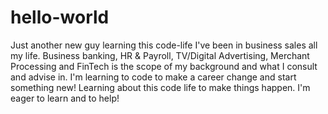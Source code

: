 # hello-world
Just another new guy learning this code-life
I've been in business sales all my life. Business banking, HR & Payroll, TV/Digital Advertising, Merchant Processing and FinTech is the scope of my background and what I consult and advise in. I'm learning to code to make a career change and start something new! Learning about this code life to make things happen. I'm eager to learn and to help!
